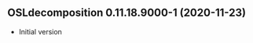 




<!-- NEWS.md was auto-generated by NEWS.Rmd. Please DO NOT edit by hand!-->

## OSLdecomposition 0.11.18.9000-1 (2020-11-23)

-   Initial version
